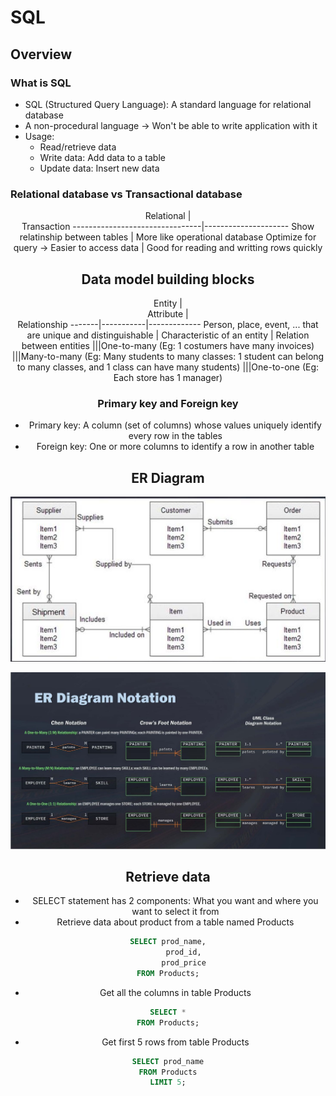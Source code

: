 # SQL
## **Overview**
### **What is SQL**
- SQL (Structured Query Language): A standard language for relational database
- A non-procedural language -> Won't be able to write application with it
- Usage:
  - Read/retrieve data
  - Write data: Add data to a table
  - Update data: Insert new data
### **Relational database vs Transactional database**

<center> Relational             | <center> Transaction
--------------------------------|---------------------
Show relatinship between tables | More like operational database
Optimize for query -> Easier to access data | Good for reading and writting rows quickly

## **Data model building blocks**

<center> Entity | <center> Attribute | <center> Relationship
-------|-----------|-------------
Person, place, event, ... that are unique and distinguishable | Characteristic of an entity | Relation between entities
|||One-to-many (Eg: 1 costumers have many invoices)
|||Many-to-many (Eg: Many students to many classes: 1 student can belong to many classes, and 1 class can have many students)
|||One-to-one (Eg: Each store has 1 manager)

### **Primary key and Foreign key**
- Primary key: A column (set of columns) whose values uniquely identify every row in the tables
- Foreign key: One or more columns to identify a row in another table    
## **ER Diagram**
![ER Diagram](Diagram.JPG "Example diagram")

![ER Diagram Notation](Notation.JPG "Relationship notations")

## Retrieve data
- SELECT statement has 2 components: What you want and where you want to select it from
- Retrieve data about product from a table named Products
``` SQL
SELECT prod_name,
       prod_id,
       prod_price
FROM Products;
```
- Get all the columns in table Products
``` SQL
SELECT *
FROM Products;
```
- Get first 5 rows from table Products
``` SQL
SELECT prod_name
FROM Products
LIMIT 5;
```